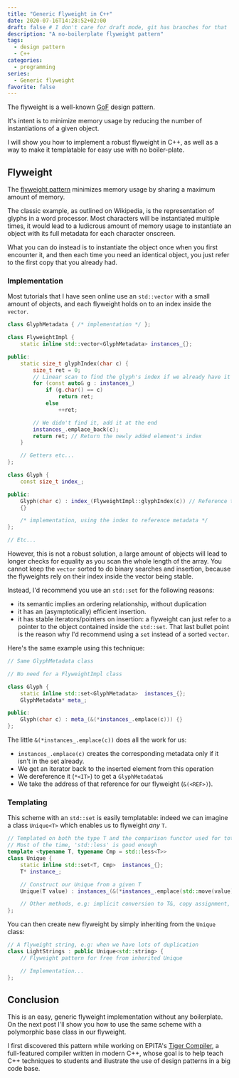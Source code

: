 ```yaml
---
title: "Generic Flyweight in C++"
date: 2020-07-16T14:28:52+02:00
draft: false # I don't care for draft mode, git has branches for that
description: "A no-boilerplate flyweight pattern"
tags:
  - design pattern
  - C++
categories:
  - programming
series:
  - Generic flyweight
favorite: false
---
```


The flyweight is a well-known
[GoF](https://en.wikipedia.org/wiki/Design_Patterns) design pattern.

It's intent is to minimize memory usage by reducing the number of instantiations
of a given object.

I will show you how to implement a robust flyweight in C++, as well as a way to
make it templatable for easy use with no boiler-plate.

<!--more-->

## Flyweight

The [flyweight pattern](https://en.wikipedia.org/wiki/Design_Patterns) minimizes
memory usage by sharing a maximum amount of memory.

The classic example, as outlined on Wikipedia, is the representation of glyphs
in a word processor. Most characters will be instantiated multiple times, it
would lead to a ludicrous amount of memory usage to instantiate an object with
its full metadata for each character onscreen.

What you can do instead is to instantiate the object once when you first
encounter it, and then each time you need an identical object, you just refer to
the first copy that you already had.

### Implementation

Most tutorials that I have seen online use an `std::vector` with a small amount
of objects, and each flyweight holds on to an index inside the `vector`.

```cpp
class GlyphMetadata { /* implementation */ };

class FlyweightImpl {
    static inline std::vector<GlyphMetadata> instances_{};

public:
    static size_t glyphIndex(char c) {
        size_t ret = 0;
        // Linear scan to find the glyph's index if we already have it
        for (const auto& g : instances_)
            if (g.char() == c)
                return ret;
            else
                ++ret;

        // We didn't find it, add it at the end
        instances_.emplace_back(c);
        return ret; // Return the newly added element's index
    }

    // Getters etc...
};

class Glyph {
    const size_t index_;

public:
    Glyph(char c) : index_(FlyweightImpl::glyphIndex(c)) // Reference the index
    {}

    /* implementation, using the index to reference metadata */
};

// Etc...
```

However, this is not a robust solution, a large amount of objects will lead to
longer checks for equality as you scan the whole length of the array. You
cannot keep the `vector` sorted to do binary searches and insertion, because
the flyweights rely on their index inside the vector being stable.

Instead, I'd recommend you use an `std::set` for the following reasons:
- its semantic implies an ordering relationship, without duplication
- it has an (asymptotically) efficient insertion.
- it has stable iterators/pointers on insertion: a flyweight can just refer to
  a pointer to the object contained inside the `std::set`.
That last bullet point is the reason why I'd recommend using a `set` instead of
a sorted `vector`.

Here's the same example using this technique:

```cpp
// Same GlyphMetadata class

// No need for a FlyweightImpl class

class Glyph {
    static inline std::set<GlyphMetadata>  instances_{};
    GlyphMetadata* meta_;

public:
    Glyph(char c) : meta_(&(*instances_.emplace(c))) {}
};
```

The little `&(*instances_.emplace(c))` does all the work for us:
- `instances_.emplace(c)` creates the corresponding metadata only if it isn't in
  the set already.
- We get an iterator back to the inserted element from this operation
- We dereference it (`*<IT>`) to get a `GlyphMetadata&`
- We take the address of that reference for our flyweight (`&(<REF>)`).


### Templating

This scheme with an `std::set` is easily templatable: indeed we can imagine a
class `Unique<T>` which enables us to flyweight *any* `T`.

```cpp
// Templated on both the type T and the comparison functor used for total order
// Most of the time, 'std::less' is good enough
template <typename T, typename Cmp = std::less<T>>
class Unique {
    static inline std::set<T, Cmp>  instances_{};
    T* instance_;

    // Construct our Unique from a given T
    Unique(T value) : instances_(&(*instances_.emplace(std::move(value)))) {}

    // Other methods, e.g: implicit conversion to T&, copy assignment, etc...
};
```

You can then create new flyweight by simply inheriting from the `Unique` class:

```cpp
// A flyweight string, e.g: when we have lots of duplication
class LightStrings : public Unique<std::string> {
    // Flyweight pattern for free from inherited Unique

    // Implementation...
};
```

## Conclusion

This is an easy, generic flyweight implementation without any boilerplate. On
the next post I'll show you how to use the same scheme with a polymorphic base
class in our flyweight.

I first discovered this pattern while working on EPITA's [Tiger
Compiler](https://assignments.lrde.epita.fr/), a full-featured compiler written
in modern C++, whose goal is to help teach C++ techniques to students and
illustrate the use of design patterns in a big code base.
